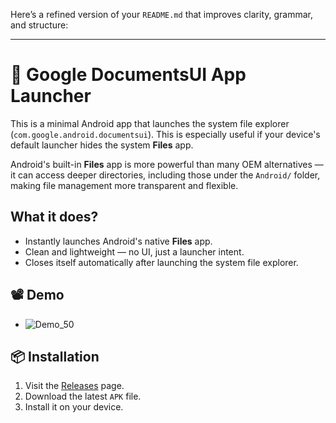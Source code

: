 Here’s a refined version of your `README.md` that improves clarity, grammar, and structure:

---

# 📂 Google DocumentsUI App Launcher

This is a minimal Android app that launches the system file explorer (`com.google.android.documentsui`). This is especially useful if your device's default launcher hides the system **Files** app.

Android's built-in **Files** app is more powerful than many OEM alternatives — it can access deeper directories, including those under the `Android/` folder, making file management more transparent and flexible.

## What it does?

* Instantly launches Android's native **Files** app.
* Clean and lightweight — no UI, just a launcher intent.
* Closes itself automatically after launching the system file explorer.

## 📽️ Demo

<!-- 

Original ![Demo_100](https://github.com/user-attachments/assets/17a5b6ea-0454-4919-bcf7-b347e7f8e50f)
 
75% smaller: ![Demo_75](https://github.com/user-attachments/assets/76c9525d-54a8-43fd-b77b-d78dc0efcd06)

50% smaller:-
-->

- ![Demo_50](https://github.com/user-attachments/assets/3cd2b97e-fe28-4bb7-ad6e-203983d79936)

## 📦 Installation

1. Visit the [Releases](https://github.com/your-username/google-documentui-app-launcher/releases) page.
2. Download the latest `APK` file.
3. Install it on your device.
